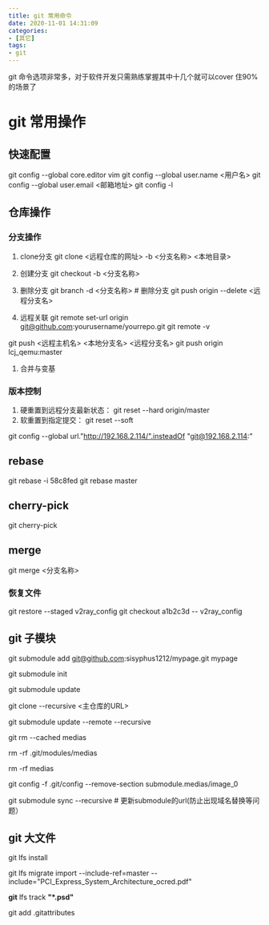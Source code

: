 ```yaml
---
title: git 常用命令
date: 2020-11-01 14:31:09
categories:
- [其它]
tags:
- git
---
```


git 命令选项非常多，对于软件开发只需熟练掌握其中十几个就可以cover 住90% 的场景了

# git 常用操作
## 快速配置
git config --global core.editor vim
git config --global user.name <用户名>
git config --global user.email <邮箱地址>
git config -l

## 仓库操作
### 分支操作
1. clone分支
git clone <远程仓库的网址> -b <分支名称> <本地目录>

1. 创建分支
git checkout -b <分支名称>

1. 删除分支
git branch -d <分支名称> # 删除分支
git push origin --delete <远程分支名>

1. 远程关联
git remote set-url origin git@github.com:yourusername/yourrepo.git
git remote -v

git push <远程主机名> <本地分支名> <远程分支名>
git push origin lcj_qemu:master

1. 合并与变基


### 版本控制
1. 硬重置到远程分支最新状态：
git reset --hard  origin/master
1. 软重置到指定提交：
git reset --soft <commit ID>



git config --global url."http://192.168.2.114/".insteadOf "git@192.168.2.114:"





## rebase
git rebase -i 58c8fed
git rebase master

## cherry-pick
git cherry-pick <commit ID>

## merge
git merge <分支名称>

### 恢复文件
git restore --staged v2ray_config
git checkout a1b2c3d -- v2ray_config

## git 子模块
git submodule add git@github.com:sisyphus1212/mypage.git mypage

git submodule init

git submodule update

git clone --recursive <主仓库的URL>

git submodule update --remote --recursive

git rm --cached medias

rm -rf .git/modules/medias

rm -rf medias

git config -f .git/config --remove-section submodule.medias/image_0

git submodule sync --recursive # 更新submodule的url(防止出现域名替换等问题）

## git 大文件
git lfs install

git lfs migrate import --include-ref=master --include="PCI_Express_System_Architecture_ocred.pdf"

**git** lfs track **"*.psd"**

git add .gitattributes

